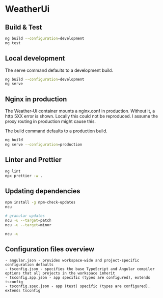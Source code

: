 # WeatherUi

## Build & Test

```bash
ng build --configuration=development
ng test
```

## Local development

The serve command defaults to a development build.

```bash
ng build --configuration=development
ng serve
```

## Nginx in production

The Weather-Ui container mounts a nginx.conf in production. Without it, a http 5XX error is shown. Locally this could not be reproduced.
I assume the proxy routing in production might cause this.

The build command defaults to a production build.

```bash
ng build
ng serve --configuration=production
```

## Linter and Prettier

```bash
ng lint
npx prettier -w .
```

## Updating dependencies

```bash
npm install -g npm-check-updates
ncu

# granular updates
ncu -u --target=patch
ncu -u --target=minor

ncu -u
```

## Configuration files overview

```
- angular.json - provides workspace-wide and project-specific configuration defaults
- tsconfig.json - specifies the base TypeScript and Angular compiler options that all projects in the workspace inherit
- tsconfig.app.json - app specific (types are configured), extends tsconfig
- tsconfig.spec.json - app (test) specific (types are configured), extends tsconfig
```
